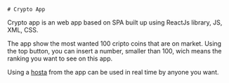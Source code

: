 	# Crypto App

Crypto app is an web app based on SPA built up using ReactJs library, JS, XML, CSS.

The app show the most wanted 100 cripto coins that are on market. Using the top button, you can
insert a number, smaller than 100, wich means the ranking you want to see on this app.

Using a <a href="https://infinityfree.net/">hosta</a> from  the app can be used in real time by anyone you want.
